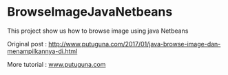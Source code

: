 # BrowseImageJavaNetbeans
This project show us how to browse image using java Netbeans

Original post : http://www.putuguna.com/2017/01/java-browse-image-dan-menampilkannya-di.html

More tutorial : www.putuguna.com
